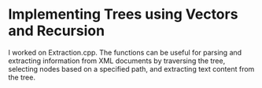 # Implementing Trees using Vectors and Recursion
I worked on Extraction.cpp. The functions can be useful for parsing and extracting information from XML documents by traversing the tree, selecting nodes based on a specified path, and extracting text content from the tree.
